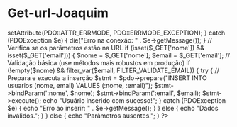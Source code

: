 # Get-url-Joaquim
<?php
// Configuração do banco de dados
$host = 'localhost';
$dbname = 'nome_do_banco';
$username = 'usuario';
$password = 'senha';

// Conexão com o banco de dados
try {
    $pdo = new PDO("mysql:host=$host;dbname=$dbname;charset=utf8", $username, $password);
    $pdo->setAttribute(PDO::ATTR_ERRMODE, PDO::ERRMODE_EXCEPTION);
} catch (PDOException $e) {
    die("Erro na conexão: " . $e->getMessage());
}

// Verifica se os parâmetros estão na URL
if (isset($_GET['nome']) && isset($_GET['email'])) {
    $nome = $_GET['nome'];
    $email = $_GET['email'];

    // Validação básica (use métodos mais robustos em produção)
    if (!empty($nome) && filter_var($email, FILTER_VALIDATE_EMAIL)) {
        try {
            // Prepara e executa a inserção
            $stmt = $pdo->prepare("INSERT INTO usuarios (nome, email) VALUES (:nome, :email)");
            $stmt->bindParam(':nome', $nome);
            $stmt->bindParam(':email', $email);
            $stmt->execute();

            echo "Usuário inserido com sucesso!";
        } catch (PDOException $e) {
            echo "Erro ao inserir: " . $e->getMessage();
        }
    } else {
        echo "Dados inválidos.";
    }
} else {
    echo "Parâmetros ausentes.";
}
?>
